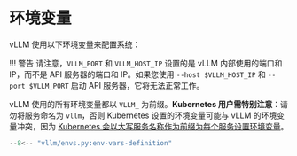 # 环境变量

vLLM 使用以下环境变量来配置系统：

!!! 警告
请注意，`VLLM_PORT` 和 `VLLM_HOST_IP` 设置的是 vLLM 内部使用的端口和 IP，而不是 API 服务器的端口和 IP。如果您使用 `--host $VLLM_HOST_IP` 和 `--port $VLLM_PORT` 启动 API 服务器，它将无法正常工作。

vLLM 使用的所有环境变量都以 `VLLM_` 为前缀。**Kubernetes 用户需特别注意**：请勿将服务命名为 `vllm`，否则 Kubernetes 设置的环境变量可能与 vLLM 的环境变量冲突，因为 [Kubernetes 会以大写服务名称作为前缀为每个服务设置环境变量](https://kubernetes.io/docs/concepts/services-networking/service/#environment-variables)。

```python
--8<-- "vllm/envs.py:env-vars-definition"
```